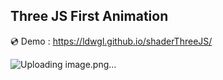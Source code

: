 ## Three JS First Animation
💿 Demo : https://ldwgl.github.io/shaderThreeJS/



![Uploading image.png…]()

